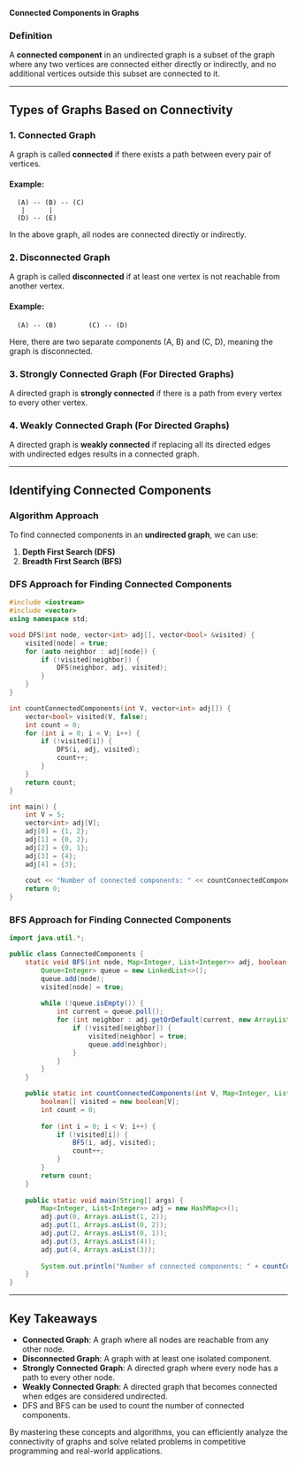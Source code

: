**Connected Components in Graphs**

### **Definition**
A **connected component** in an undirected graph is a subset of the graph where any two vertices are connected either directly or indirectly, and no additional vertices outside this subset are connected to it.

---

## **Types of Graphs Based on Connectivity**

### **1. Connected Graph**
A graph is called **connected** if there exists a path between every pair of vertices.

#### **Example:**
```
  (A) -- (B) -- (C)
   |      |
  (D) -- (E)
```
In the above graph, all nodes are connected directly or indirectly.

### **2. Disconnected Graph**
A graph is called **disconnected** if at least one vertex is not reachable from another vertex.

#### **Example:**
```
  (A) -- (B)        (C) -- (D)
```
Here, there are two separate components (A, B) and (C, D), meaning the graph is disconnected.

### **3. Strongly Connected Graph (For Directed Graphs)**
A directed graph is **strongly connected** if there is a path from every vertex to every other vertex.

### **4. Weakly Connected Graph (For Directed Graphs)**
A directed graph is **weakly connected** if replacing all its directed edges with undirected edges results in a connected graph.

---

## **Identifying Connected Components**
### **Algorithm Approach**
To find connected components in an **undirected graph**, we can use:

1. **Depth First Search (DFS)**
2. **Breadth First Search (BFS)**

### **DFS Approach for Finding Connected Components**
```cpp
#include <iostream>
#include <vector>
using namespace std;

void DFS(int node, vector<int> adj[], vector<bool> &visited) {
    visited[node] = true;
    for (auto neighbor : adj[node]) {
        if (!visited[neighbor]) {
            DFS(neighbor, adj, visited);
        }
    }
}

int countConnectedComponents(int V, vector<int> adj[]) {
    vector<bool> visited(V, false);
    int count = 0;
    for (int i = 0; i < V; i++) {
        if (!visited[i]) {
            DFS(i, adj, visited);
            count++;
        }
    }
    return count;
}

int main() {
    int V = 5;
    vector<int> adj[V];
    adj[0] = {1, 2};
    adj[1] = {0, 2};
    adj[2] = {0, 1};
    adj[3] = {4};
    adj[4] = {3};
    
    cout << "Number of connected components: " << countConnectedComponents(V, adj);
    return 0;
}
```

### **BFS Approach for Finding Connected Components**
```java
import java.util.*;

public class ConnectedComponents {
    static void BFS(int node, Map<Integer, List<Integer>> adj, boolean[] visited) {
        Queue<Integer> queue = new LinkedList<>();
        queue.add(node);
        visited[node] = true;
        
        while (!queue.isEmpty()) {
            int current = queue.poll();
            for (int neighbor : adj.getOrDefault(current, new ArrayList<>())) {
                if (!visited[neighbor]) {
                    visited[neighbor] = true;
                    queue.add(neighbor);
                }
            }
        }
    }

    public static int countConnectedComponents(int V, Map<Integer, List<Integer>> adj) {
        boolean[] visited = new boolean[V];
        int count = 0;
        
        for (int i = 0; i < V; i++) {
            if (!visited[i]) {
                BFS(i, adj, visited);
                count++;
            }
        }
        return count;
    }
    
    public static void main(String[] args) {
        Map<Integer, List<Integer>> adj = new HashMap<>();
        adj.put(0, Arrays.asList(1, 2));
        adj.put(1, Arrays.asList(0, 2));
        adj.put(2, Arrays.asList(0, 1));
        adj.put(3, Arrays.asList(4));
        adj.put(4, Arrays.asList(3));
        
        System.out.println("Number of connected components: " + countConnectedComponents(5, adj));
    }
}
```

---

## **Key Takeaways**
- **Connected Graph**: A graph where all nodes are reachable from any other node.
- **Disconnected Graph**: A graph with at least one isolated component.
- **Strongly Connected Graph**: A directed graph where every node has a path to every other node.
- **Weakly Connected Graph**: A directed graph that becomes connected when edges are considered undirected.
- DFS and BFS can be used to count the number of connected components.

By mastering these concepts and algorithms, you can efficiently analyze the connectivity of graphs and solve related problems in competitive programming and real-world applications.
